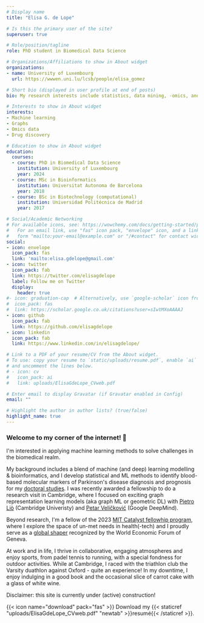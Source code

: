 ```yaml
---
# Display name
title: "Elisa G. de Lope"

# Is this the primary user of the site?
superuser: true

# Role/position/tagline
role: PhD student in Biomedical Data Science

# Organizations/Affiliations to show in About widget
organizations:
- name: University of Luxembourg
  url: https://wwwen.uni.lu/lcsb/people/elisa_gomez

# Short bio (displayed in user profile at end of posts)
bio: My research interests include statistics, data mining, -omics, and drug discovery.

# Interests to show in About widget
interests:
- Machine learning
- Graphs
- Omics data
- Drug discovery

# Education to show in About widget
education:
  courses:
  - course: PhD in Biomedical Data Science
    institution: University of Luxembourg
    year: 2024
  - course: MSc in Bioinformatics
    institution: Universitat Autonoma de Barcelona
    year: 2018
  - course: BSc in Biotechnology (computational)
    institution: Universidad Politécnica de Madrid
    year: 2017

# Social/Academic Networking
# For available icons, see: https://wowchemy.com/docs/getting-started/page-builder/#icons
#   For an email link, use "fas" icon pack, "envelope" icon, and a link in the
#   form "mailto:your-email@example.com" or "/#contact" for contact widget.
social:
- icon: envelope
  icon_pack: fas
  link: 'mailto:elisa.gdelope@gmail.com'
- icon: twitter
  icon_pack: fab
  link: https://twitter.com/elisagdelope
  label: Follow me on Twitter
  display:
    header: true
#- icon: graduation-cap  # Alternatively, use `google-scholar` icon from `ai` icon pack
#  icon_pack: fas
#  link: https://scholar.google.co.uk/citations?user=sIwtMXoAAAAJ
- icon: github
  icon_pack: fab
  link: https://github.com/elisagdelope
- icon: linkedin
  icon_pack: fab
  link: https://www.linkedin.com/in/elisagdelope/

# Link to a PDF of your resume/CV from the About widget.
# To use: copy your resume to `static/uploads/resume.pdf`, enable `ai` icons in `params.toml`,
# and uncomment the lines below.
# - icon: cv
#   icon_pack: ai
#   link: uploads/ElisaGdeLope_CVweb.pdf

# Enter email to display Gravatar (if Gravatar enabled in Config)
email: ""

# Highlight the author in author lists? (true/false)
highlight_name: true
---
```


### Welcome to my corner of the internet! 👋
I'm interested in applying machine learning methods to solve challenges in the biomedical realm. 

My background includes a blend of machine (and deep) learning modelling & bioinformatics, and I develop statistical and ML methods to identify blood-based molecular markers of Parkinson's disease diagnosis and prognosis for my [doctoral studies](https://www.uni.lu/lcsb-en/research-groups/biomedical-data-science/). I was recently awarded a fellowship to do a research visit in Cambridge, where I focused on exciting graph representation learning models (aka graph ML or geometric DL) with [Pietro Liò](https://www.cl.cam.ac.uk/~pl219/) (Cambridge Univeristy) and  [Petar Veličković](https://www.linkedin.com/in/petarvelickovic/?originalSubdomain=uk) (Google DeepMind).

Beyond research, I'm a fellow of the 2023 [MIT Catalyst fellowhip program](https://catalyst.mit.edu/), where I explore the space of un-met needs in health(-tech) and I proudly serve as a [global shaper](https://www.globalshapers.org/) recognized by the World Economic Forum of Geneva. 

At work and in life, I thrive in collaborative, engaging atmospheres and enjoy sports, from padel tennis to running, with a special fondness for outdoor activities. While at Cambridge, I raced with the triathlon club the Varsity duathlon against Oxford - quite an experience! In my downtime, I enjoy indulging in a good book and the occasional slice of carrot cake with a glass of white wine.

Disclaimer: this site is currently under (active) construction!


{{< icon name="download" pack="fas" >}} Download my {{< staticref "uploads/ElisaGdeLope_CVweb.pdf" "newtab" >}}resumé{{< /staticref >}}.
